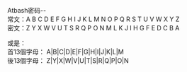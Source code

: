 Atbash密码--  
常文：A B C D E F G H I J K L M N O P Q R S T U V W X Y Z  
密文：Z Y X W V U T S R Q P O N M L K J I H G F E D C B A  

或是：  
首13個字母： A|B|C|D|E|F|G|H|I|J|K|L|M  
後13個字母： Z|Y|X|W|V|U|T|S|R|Q|P|O|N
